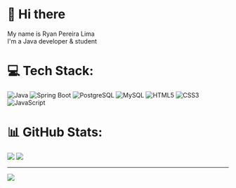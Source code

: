 # 👋 Hi there 
My name is Ryan Pereira Lima </br> I'm a Java developer & student

# 💻 Tech Stack:
![Java](https://img.shields.io/badge/java-%23ED8B00.svg?style=for-the-badge&logo=java&logoColor=white) ![Spring Boot](https://img.shields.io/badge/Spring%20Boot-%236DB33F.svg?style=for-the-badge&logo=spring-boot&logoColor=white) ![PostgreSQL](https://img.shields.io/badge/PostgreSQL-%23336791.svg?style=for-the-badge&logo=postgresql&logoColor=white) ![MySQL](https://img.shields.io/badge/mysql-%2300f.svg?style=for-the-badge&logo=mysql&logoColor=white) ![HTML5](https://img.shields.io/badge/html5-%23E34F26.svg?style=for-the-badge&logo=html5&logoColor=white) ![CSS3](https://img.shields.io/badge/css3-%231572B6.svg?style=for-the-badge&logo=css3&logoColor=white) ![JavaScript](https://img.shields.io/badge/javascript-%23323330.svg?style=for-the-badge&logo=javascript&logoColor=%23F7DF1E)

# 📊 GitHub Stats:
![](https://github-readme-stats.vercel.app/api?username=ryanpzr&theme=dark&hide_border=false&include_all_commits=false&count_private=false)
![](https://github-readme-stats.vercel.app/api/top-langs/?username=ryanpzr&theme=dark&hide_border=false&include_all_commits=false&count_private=false&layout=compact)




---
[![](https://visitcount.itsvg.in/api?id=ryanpzr&icon=0&color=0)](https://visitcount.itsvg.in)

<!-- Proudly created with GPRM ( https://gprm.itsvg.in ) -->

